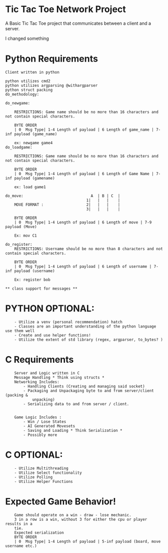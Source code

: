 # Tic Tac Toe Network Project

A Basic Tic Tac Toe project that communicates between a client and a server.

I changed something 

# Python Requirements
	Client written in python

	python utilizes cmd2 
	python utilizes argparsing @withargparser
	python struct packing
	do_methodology:

	do_newgame:

        RESTRICTIONS: Game name should be no more than 16 characters and not contain special characters. 

		BYTE ORDER 
		| 0  Msg Type| 1-4 Length of payload | 6 Length of game_name | 7-inf payload (game_name)

        ex: newgame game4
	do_loadgame: 

        RESTRICTIONS: Game name should be no more than 16 characters and not contain special characters.

		BYTE ORDER 
		| 0  Msg Type| 1-4 Length of payload | 6 Length of Game Name | 7-inf payload (gamename)

        ex: load game1

	do_move:                              A  | B | C  |
                                        1|   |   |    |
        MOVE FORMAT :                   2|   |   |    |
                                        3|   |   |    |

    	BYTE ORDER 
		| 0  Msg Type| 1-4 Length of payload | 6 Length of move | 7-9 payload (Move)

        Ex: mov C1

	do_register:
        RESTRICTIONS: Username should be no more than 8 characters and not contain special characters.

		BYTE ORDER 
		| 0  Msg Type| 1-4 Length of payload | 6 Length of username | 7-inf payload (username)
        
        Ex: register bob
    
	** class support for messages **
	
# PYTHON OPTIONAL: 
	
        - Utilize a venv (personal recommendation) hatch
        - Classes are an important understanding of the python language use them well
        - Create and use helper functions!
        - Utilize the extent of std library (regex, argparser, to_bytes? ) 
	
# C Requirements
		Server and Logic written in C
		Message Handling * Think using structs *
		Networking Includes:
			- Handling Clients (Creating and managing said socket)
			- Packaging and Unpackaging byte to and from server/client (packing &
			    unpacking)
			- Serializing data to and from server / client.
			
			
		Game Logic Includes : 
			- Win / Lose States
			- AI Generated Movesets
		    - Saving and Loading * Think Serialization *
			- Possibly more	
	
# C OPTIONAL: 

        - Utilize Multithreading
        - Utilize Select functionality
        - Utilize Polling
        - Utilize Helper Functions 


# Expected Game Behavior!
		Game should operate on a win - draw - lose mechanic.
		3 in a row is a win, without 3 for either the cpu or player results in a 
		tie. 
		Expected serialization
		BYTE ORDER 
		| 0  Msg Type| 1-4 Length of payload | 5-inf payload (board, move username etc.)
		
		
		